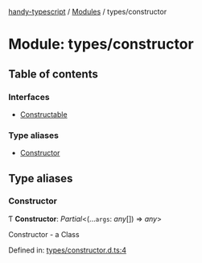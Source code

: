 [handy-typescript](../README.md) / [Modules](../modules.md) / types/constructor

# Module: types/constructor

## Table of contents

### Interfaces

- [Constructable](../interfaces/types_constructor.constructable.md)

### Type aliases

- [Constructor](types_constructor.md#constructor)

## Type aliases

### Constructor

Ƭ **Constructor**: *Partial*<(...`args`: *any*[]) => *any*\>

Constructor - a Class

Defined in: [types/constructor.d.ts:4](https://github.com/robbiemu/handy-typescript/blob/bc754b1/types/constructor.d.ts#L4)
